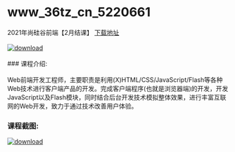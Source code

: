 # www_36tz_cn_5220661
2021年尚硅谷前端【2月结课】
[下载地址](http://www.36tz.cn/article/5220661 "下载地址")
<br/></br>[![download](http://36tz.cn/muke_img/2021_08_1-15-300x196.png "下载地址")](http://www.36tz.cn/article/5220661 "下载地址")
<br/></br>### 课程介绍:<br/></br>Web前端开发工程师，主要职责是利用(X)HTML/CSS/JavaScript/Flash等各种Web技术进行客户端产品的开发。完成客户端程序(也就是浏览器端)的开发，开发JavaScript以及Flash模块，同时结合后台开发技术模拟整体效果，进行丰富互联网的Web开发，致力于通过技术改善用户体验。

### 课程截图:
[![download](http://36tz.cn/muke_img/2021_08_2-15.png "下载地址")](http://www.36tz.cn/article/5220661 "下载地址")
